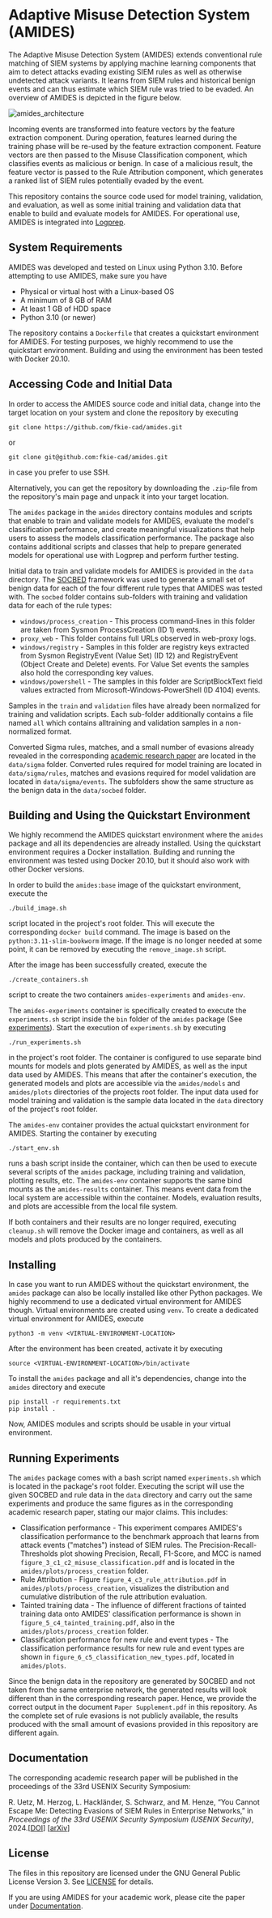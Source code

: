 # Adaptive Misuse Detection System (AMIDES)

The Adaptive Misuse Detection System (AMIDES) extends conventional rule matching of SIEM systems by applying machine learning components that aim to detect attacks evading existing SIEM rules as well as otherwise undetected attack variants. It learns from SIEM rules and historical benign events and can thus estimate which SIEM rule was tried to be evaded. An overview of AMIDES is depicted in the figure below.

![amides_architecture](./docs/amides.png)

 Incoming events are transformed into feature vectors by the feature extraction component. During operation, features learned during the training phase will be re-used by the feature extraction component. Feature vectors are then passed to the Misuse Classification component, which classifies events as malicious or benign. In case of a malicious result, the feature vector is passed to the Rule Attribution component, which generates a ranked list of SIEM rules potentially evaded by the event.

This repository contains the source code used for model training, validation, and evaluation, as well as some initial training and validation data that enable to build and evaluate models for AMIDES.
For operational use, AMIDES is integrated into [Logprep](https://logprep.readthedocs.io/en/latest/user_manual/configuration/processor.html#amides).

## System Requirements

AMIDES was developed and tested on Linux using Python 3.10. Before attempting to use AMIDES, make sure you have

- Physical or virtual host with a Linux-based OS
- A minimum of 8 GB of RAM
- At least 1 GB of HDD space
- Python 3.10 (or newer)

The repository contains a `Dockerfile` that creates a quickstart environment for AMIDES. For testing purposes, we highly recommend to use the quickstart environment. Building and using the environment has been tested with Docker 20.10.

## Accessing Code and Initial Data

In order to access the AMIDES source code and initial data, change into the target location on your system and clone the repository by executing

    git clone https://github.com/fkie-cad/amides.git

or

    git clone git@github.com:fkie-cad/amides.git 

in case you prefer to use SSH.

Alternatively, you can get the repository by downloading the `.zip`-file from the repository's main page and unpack it into your target location.

The `amides` package in the `amides` directory contains modules and scripts that enable to train and validate models for AMIDES, evaluate the model's classification performance, and create meaningful visualizations that help users to assess the models classification performance. The package also contains additional scripts and classes that help to prepare generated models for operational use with Logprep and perform further testing.

Initial data to train and validate models for AMIDES is provided in the `data` directory. The [SOCBED](https://github.com/fkie-cad/socbed) framework was used to generate a small set of benign  data for each of the four different rule types that AMIDES was tested with. The `socbed` folder contains sub-folders  with training and validation data for each of the rule types:

- `windows/process_creation` - This process command-lines in this folder are taken from Sysmon ProcessCreation (ID 1) events.
- `proxy_web` - This folder contains full URLs observed in web-proxy logs.
- `windows/registry` - Samples in this folder are registry keys extracted from Sysmon RegistryEvent (Value Set) (ID 12) and RegistryEvent (Object Create and Delete) events. For Value Set events the samples also hold the corresponding key values.
- `windows/powershell` - The samples in this folder are ScriptBlockText field values  extracted from Microsoft-Windows-PowerShell (ID 4104) events.

Samples in the `train` and `validation` files have already been normalized for training and validation scripts. Each sub-folder additionally contains a file named `all` which contains alltraining and validation samples in a non-normalized format.

Converted Sigma rules, matches, and a small number of evasions already revealed in the corresponding [academic research paper](#documentation) are located in the `data/sigma` folder. Converted rules required for model training are located in `data/sigma/rules`, matches and evasions required for model validation  are located in `data/sigma/events`. The subfolders show the same structure as the benign data in the `data/socbed` folder. 

## Building and Using the Quickstart Environment

We highly recommend the AMIDES quickstart environment where the `amides` package and all its dependencies are already installed. Using the quickstart environment requires a Docker installation. Building and running the environment was tested using Docker 20.10, but it should also work with other Docker versions.

In order to build the `amides:base` image of the quickstart environment, execute the

    ./build_image.sh 

script located in the project's root folder. This will execute the corresponding `docker build` command. The image is based on the `python:3.11-slim-bookworm` image. If the image is no longer needed at some point, it can be removed by executing the `remove_image.sh` script.

After the image has been successfully created, execute the

    ./create_containers.sh

script to create the two containers `amides-experiments` and `amides-env`.

The `amides-experiments` container is specifically created to execute the `experiments.sh` script inside the `bin` folder of the `amides` package (See [experiments](#running-experiments)). Start the execution of `experiments.sh` by executing

    ./run_experiments.sh

in the project's root folder. The container is configured to use separate bind mounts for models and plots generated by AMIDES, as well as the input data used by AMIDES. This means that after the container's execution, the generated models and plots are accessible via the `amides/models` and `amides/plots` directories of the projects root folder. The input data used for model training and validation is the sample data located in the `data` directory of the project's root folder.

The `amides-env` container provides the actual quickstart environment for AMIDES. Starting the container by executing

    ./start_env.sh

runs a bash script inside the container, which can then be used to execute several scripts of the `amides` package, including training and validation, plotting results, etc. The `amides-env` container supports the same bind mounts as the `amides-results` container. This means event data from the local system are accessible within the container. Models, evaluation results, and plots are accessible from the local file system.

If both containers and their results are no longer required, executing `cleanup.sh` will remove the Docker image and containers, as well as all models and plots produced by the containers.

## Installing

In case you want to run AMIDES without the quickstart environment, the `amides` package can also be locally installed like other Python packages. We highly recommend to use a dedicated virtual environment for AMIDES though. Virtual environments are created using `venv`. To create a dedicated virtual environment for AMIDES, execute

    python3 -m venv <VIRTUAL-ENVIRONMENT-LOCATION>

After the environment has been created, activate it by executing

    source <VIRTUAL-ENVIRONMENT-LOCATION>/bin/activate

To install the `amides` package and all it's dependencies, change into the `amides` directory and execute

    pip install -r requirements.txt
    pip install .

Now, AMIDES modules and scripts should be usable in your virtual environment.

## Running Experiments

The `amides` package comes with a bash script named `experiments.sh` which is located in the package's root folder. Executing the script will use the given SOCBED and rule data in the `data` directory and carry out the same experiments and produce the same figures as in the corresponding academic research paper, stating our major claims. This includes:

- Classification performance - This experiment compares AMIDES's classification performance to the benchmark approach that learns from attack events ("matches") instead of SIEM rules. The Precision-Recall-Thresholds plot showing Precision, Recall, F1-Score, and MCC is named `figure_3_c1_c2_misuse_classification.pdf` and is located in the `amides/plots/process_creation` folder.
- Rule Attribution - Figure `figure_4_c3_rule_attribution.pdf` in `amides/plots/process_creation`, visualizes the distribution and cumulative distribution of the rule attribution evaluation.
- Tainted training data - The influence of different fractions of tainted training data onto AMIDES' classification performance is shown in `figure_5_c4_tainted_training.pdf`, also in the `amides/plots/process_creation` folder.
- Classification performance for new rule and event types - The classification performance results for new rule and event types are shown in `figure_6_c5_classification_new_types.pdf`, located in `amides/plots`.

Since the benign data in the repository are generated by SOCBED and not taken from the same enterprise network, the generated results will look different than in the corresponding research paper. Hence, we provide the correct output in the document `Paper Supplement.pdf` in this repository.
As the complete set of rule evasions is not publicly available, the results produced with the small amount of evasions provided in this repository are different again.

## Documentation

The corresponding academic research paper will be published in the proceedings of the 33rd USENIX Security Symposium:

R. Uetz, M. Herzog, L. Hackländer, S. Schwarz, and M. Henze, “You Cannot Escape Me: Detecting Evasions of SIEM Rules in Enterprise Networks,”
in *Proceedings of the 33rd USENIX Security Symposium (USENIX Security)*, 2024.[[DOI]()] [[arXiv]()]

## License

The files in this repository are licensed under the GNU General Public License Version 3. See [LICENSE](LICENSE) for details.

If you are using AMIDES for your academic work, please cite the paper under [Documentation](#documentation).
